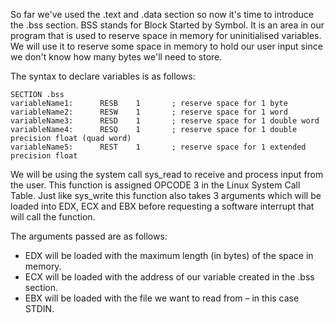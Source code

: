 So far we've used the .text and .data section so now it's time to introduce the .bss section. BSS stands for Block Started by Symbol. It is an area in our program that is used to reserve space in memory for uninitialised variables. We will use it to reserve some space in memory to hold our user input since we don't know how many bytes we'll need to store.

The syntax to declare variables is as follows:

```assembly
SECTION .bss
variableName1:      RESB    1       ; reserve space for 1 byte
variableName2:      RESW    1       ; reserve space for 1 word
variableName3:      RESD    1       ; reserve space for 1 double word
variableName4:      RESQ    1       ; reserve space for 1 double precision float (quad word)
variableName5:      REST    1       ; reserve space for 1 extended precision float
```

We will be using the system call sys_read to receive and process input from the user. This function is assigned OPCODE 3 in the Linux System Call Table. Just like sys_write this function also takes 3 arguments which will be loaded into EDX, ECX and EBX before requesting a software interrupt that will call the function.

The arguments passed are as follows:

- EDX will be loaded with the maximum length (in bytes) of the space in memory.
- ECX will be loaded with the address of our variable created in the .bss section.
- EBX will be loaded with the file we want to read from – in this case STDIN.
